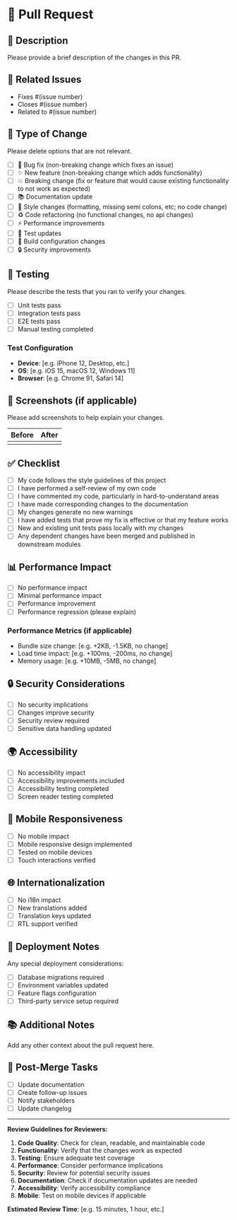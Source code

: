 # 🚀 Pull Request

## 📝 Description

Please provide a brief description of the changes in this PR.

## 🔗 Related Issues

- Fixes #(issue number)
- Closes #(issue number)
- Related to #(issue number)

## 🎯 Type of Change

Please delete options that are not relevant.

- [ ] 🐛 Bug fix (non-breaking change which fixes an issue)
- [ ] ✨ New feature (non-breaking change which adds functionality)
- [ ] 💥 Breaking change (fix or feature that would cause existing functionality to not work as expected)
- [ ] 📚 Documentation update
- [ ] 🎨 Style changes (formatting, missing semi colons, etc; no code change)
- [ ] ♻️ Code refactoring (no functional changes, no api changes)
- [ ] ⚡ Performance improvements
- [ ] 🧪 Test updates
- [ ] 🔧 Build configuration changes
- [ ] 🔒 Security improvements

## 🧪 Testing

Please describe the tests that you ran to verify your changes.

- [ ] Unit tests pass
- [ ] Integration tests pass
- [ ] E2E tests pass
- [ ] Manual testing completed

### Test Configuration
- **Device**: [e.g. iPhone 12, Desktop, etc.]
- **OS**: [e.g. iOS 15, macOS 12, Windows 11]
- **Browser**: [e.g. Chrome 91, Safari 14]

## 📸 Screenshots (if applicable)

Please add screenshots to help explain your changes.

| Before | After |
| ------ | ----- |
| ![]()  | ![]() |

## ✅ Checklist

- [ ] My code follows the style guidelines of this project
- [ ] I have performed a self-review of my own code
- [ ] I have commented my code, particularly in hard-to-understand areas
- [ ] I have made corresponding changes to the documentation
- [ ] My changes generate no new warnings
- [ ] I have added tests that prove my fix is effective or that my feature works
- [ ] New and existing unit tests pass locally with my changes
- [ ] Any dependent changes have been merged and published in downstream modules

## 📊 Performance Impact

- [ ] No performance impact
- [ ] Minimal performance impact
- [ ] Performance improvement
- [ ] Performance regression (please explain)

### Performance Metrics (if applicable)
- Bundle size change: [e.g. +2KB, -1.5KB, no change]
- Load time impact: [e.g. +100ms, -200ms, no change]
- Memory usage: [e.g. +10MB, -5MB, no change]

## 🔒 Security Considerations

- [ ] No security implications
- [ ] Changes improve security
- [ ] Security review required
- [ ] Sensitive data handling updated

## 🌍 Accessibility

- [ ] No accessibility impact
- [ ] Accessibility improvements included
- [ ] Accessibility testing completed
- [ ] Screen reader testing completed

## 📱 Mobile Responsiveness

- [ ] No mobile impact
- [ ] Mobile responsive design implemented
- [ ] Tested on mobile devices
- [ ] Touch interactions verified

## 🌐 Internationalization

- [ ] No i18n impact
- [ ] New translations added
- [ ] Translation keys updated
- [ ] RTL support verified

## 🚀 Deployment Notes

Any special deployment considerations:

- [ ] Database migrations required
- [ ] Environment variables updated
- [ ] Feature flags configuration
- [ ] Third-party service setup required

## 📚 Additional Notes

Add any other context about the pull request here.

## 🎉 Post-Merge Tasks

- [ ] Update documentation
- [ ] Create follow-up issues
- [ ] Notify stakeholders
- [ ] Update changelog

---

**Review Guidelines for Reviewers:**

1. **Code Quality**: Check for clean, readable, and maintainable code
2. **Functionality**: Verify that the changes work as expected
3. **Testing**: Ensure adequate test coverage
4. **Performance**: Consider performance implications
5. **Security**: Review for potential security issues
6. **Documentation**: Check if documentation updates are needed
7. **Accessibility**: Verify accessibility compliance
8. **Mobile**: Test on mobile devices if applicable

**Estimated Review Time**: [e.g. 15 minutes, 1 hour, etc.]